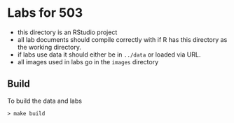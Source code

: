 # Labs for 503

- this directory is an RStudio project
- all lab documents should compile correctly with if R has this directory as the working directory.
- if labs use data it should either be in `../data` or loaded via URL.
- all images used in labs go in the `images` directory

## Build

To build the data and labs
```console
> make build
```


